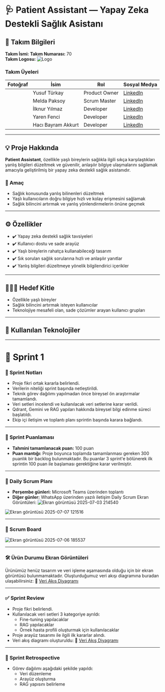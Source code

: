 # 🩺 Patient Assistant — Yapay Zeka Destekli Sağlık Asistanı

## 👥 Takım Bilgileri

**Takım İsmi:**
**Takım Numarası:** 70  
**Takım Logosu:** ![Logo](#)

### Takım Üyeleri

| Fotoğraf     | İsim                   | Rol            | Sosyal Medya              |
|---------------|------------------------|----------------|---------------------------|
| | Yusuf Türkay      | Product Owner | [LinkedIn](https://www.linkedin.com/in/yusufturkay/)            |
| | Melda Paksoy        | Scrum Master  | [LinkedIn](https://www.linkedin.com/in/melda-paksoy/)            |
| | İlknur Yılmaz | Developer     | [LinkedIn](https://www.linkedin.com/in/ilknuryilmaz0/)            |
|    | Yaren Fenci   | Developer     | [LinkedIn](https://www.linkedin.com/in/yarenfenci/)            |
|    | Hacı Bayram Akkurt   | Developer     | [LinkedIn](https://www.linkedin.com/in/h-bayram-akkurt/)            |

---

## 💡 Proje Hakkında

**Patient Assistant**, özellikle yaşlı bireylerin sağlıkla ilgili sıkça karşılaştıkları yanlış bilgileri düzeltmek ve güvenilir, anlaşılır bilgiye ulaşmalarını sağlamak amacıyla geliştirilmiş bir yapay zeka destekli sağlık asistanıdır.  

### 🎯 Amaç

- Sağlık konusunda yanlış bilinenleri düzeltmek
- Yaşlı kullanıcıların doğru bilgiye hızlı ve kolay erişmesini sağlamak
- Sağlık bilincini artırmak ve yanlış yönlendirmelerin önüne geçmek

---

## ⚙️ Özellikler

- ✔️ Yapay zeka destekli sağlık tavsiyeleri
- ✔️ Kullanıcı dostu ve sade arayüz
- ✔️ Yaşlı bireylerin rahatça kullanabileceği tasarım
- ✔️ Sık sorulan sağlık sorularına hızlı ve anlaşılır yanıtlar
- ✔️ Yanlış bilgileri düzeltmeye yönelik bilgilendirici içerikler

---

## 🧑‍🤝‍🧑 Hedef Kitle

- Özellikle yaşlı bireyler
- Sağlık bilincini artırmak isteyen kullanıcılar
- Teknolojiye mesafeli olan, sade çözümler arayan kullanıcı grupları

---

## 🚀 Kullanılan Teknolojiler

---------------------------------------------------------------------------------------------------------------------------------------------------------------------------------------------------------------------------------

# 🚀 Sprint 1

### 📝 Sprint Notları
- Proje fikri ortak kararla belirlendi.
- Verilerin niteliği sprint başında netleştirildi.
- Teknik görev dağılımı yapılmadan önce bireysel ön araştırmalar tamamlandı.
- Veri setleri incelendi ve kullanılacak veri setlerine karar verildi.
- Qdrant, Gemini ve RAG yapıları hakkında bireysel bilgi edinme süreci başlatıldı.
- Ekip içi iletişim ve toplantı planı sprintin başında karara bağlandı.

---

### 🔢 Sprint Puanlaması
- **Tahmini tamamlanacak puan:** 100 puan  
- **Puan mantığı:** Proje boyunca toplamda tamamlanması gereken 300 puanlık bir backlog bulunmaktadır. Bu puanlar 3 sprint'e bölünerek ilk sprintin 100 puan ile başlaması gerektiğine karar verilmiştir.

---

### 📅 Daily Scrum Planı
- **Perşembe günleri:** Microsoft Teams üzerinden toplantı  
- **Diğer günler:** WhatsApp üzerinden yazılı iletişim
Daily Scrum Ekran Görüntüleri:
![Ekran görüntüsü 2025-07-03 214540](https://github.com/user-attachments/assets/680d5d9f-24e9-4eb3-9475-67224e28323e)

![Ekran görüntüsü 2025-07-07 121516](https://github.com/user-attachments/assets/d397f39a-850d-4320-a39e-623e708f6b31)

---

### 📌 Scrum Board
![Ekran görüntüsü 2025-07-06 185537](https://github.com/user-attachments/assets/9276b759-884a-43ad-969b-6c0e24bf3018)

---

### 🛠️ Ürün Durumu Ekran Görüntüleri
Ürünümüz henüz tasarım ve veri işleme aşamasında olduğu için bir ekran görüntüsü bulunmamaktadır. 
Oluşturduğumuz veri akışı diagramına buradan ulaşabilirsiniz: 🔗 [Veri Akış Diyagramı](https://meldapaksoy.github.io/patient_assistant/)

---

### ✅ Sprint Review
- Proje fikri belirlendi.  
- Kullanılacak veri setleri 3 kategoriye ayrıldı:
  - Fine-tuning yapılacaklar  
  - RAG yapılacaklar  
  - Örnek hasta profili oluşturmak için kullanılacaklar  
- Proje arayüz tasarımı ile ilgili ilk kararlar alındı.
- Veri akış diagramı oluşturuldu: 🔗 [Veri Akış Diyagramı](https://meldapaksoy.github.io/patient_assistant/)

---

### 🔄 Sprint Retrospective
- Görev dağılımı aşağıdaki şekilde yapıldı:
  - Veri düzenleme  
  - Arayüz oluşturma  
  - RAG yapısını belirleme



